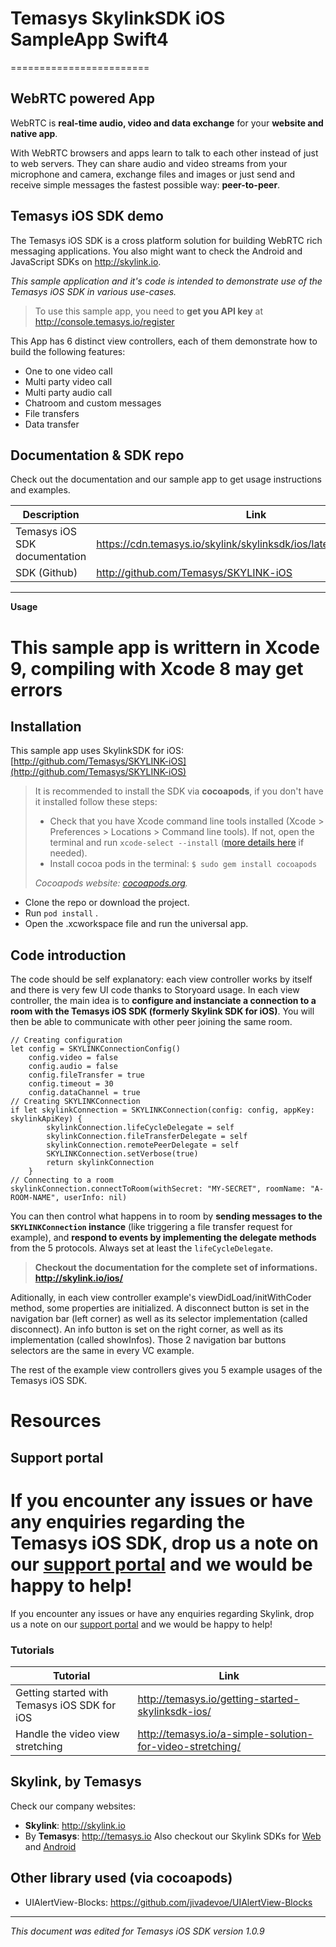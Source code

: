 # Temasys SkylinkSDK iOS SampleApp Swift4

========================

**WebRTC** powered App
-------
WebRTC is **real-time audio, video and data exchange** for your **website and native app**.

With WebRTC browsers and apps learn to talk to each other instead of just to web servers. They can share audio and video streams from your microphone and camera, exchange files and images or just send and receive simple messages the fastest possible way: **peer-to-peer**.

**Temasys iOS SDK** demo
-------
The Temasys iOS SDK is a cross platform solution for building WebRTC rich messaging applications. You also might want to check the Android and JavaScript SDKs on http://skylink.io.

*This sample application and it's code is intended to demonstrate use of the Temasys iOS SDK in various use-cases.*
> To use this sample app, you need to **get you API key** at http://console.temasys.io/register

This App has 6 distinct view controllers, each of them demonstrate how to build the following features:

- One to one video call
- Multi party video call
- Multi party audio call
- Chatroom and custom messages
- File transfers
- Data transfer

## Documentation & SDK repo

Check out the documentation and our sample app to get usage instructions and examples.

| Description | Link |
| --- | --- |
| Temasys iOS SDK documentation | https://cdn.temasys.io/skylink/skylinksdk/ios/latest/docs/index.html |
| SDK (Github) |  http://github.com/Temasys/SKYLINK-iOS |


----------

**Usage**

This sample app is writtern in Xcode 9, compiling with Xcode 8 may get errors
==========================
Installation
-------

This sample app uses SkylinkSDK for iOS: [http://github.com/Temasys/SKYLINK-iOS](http://github.com/Temasys/SKYLINK-iOS)

> It is recommended to install the SDK via **cocoapods**, if you don't have it installed follow these steps:
>  - Check that you have Xcode command line tools installed (Xcode > Preferences > Locations > Command line tools). If not, open the terminal and run `xcode-select --install` ([more details here](http://osxdaily.com/2014/02/12/install-command-line-tools-mac-os-x/) if needed).
>  - Install cocoa pods in the terminal: `$ sudo gem install cocoapods`
>  
>  *Cocoapods website: [cocoapods.org](http://cocoapods.org).*

- Clone the repo or download the project.
- Run `pod install` .  
- Open the .xcworkspace file and run the universal app.

Code introduction
-------
The code should be self explanatory: each view controller works by itself and there is very few UI code thanks to Storyoard usage. 
In each view controller, the main idea is to **configure and instanciate a connection to a room with the Temasys iOS SDK (formerly Skylink SDK for iOS)**. 
You will then be able to communicate with other peer joining the same room.

    // Creating configuration
    let config = SKYLINKConnectionConfig()
        config.video = false
        config.audio = false
        config.fileTransfer = true
        config.timeout = 30
        config.dataChannel = true
    // Creating SKYLINKConnection
    if let skylinkConnection = SKYLINKConnection(config: config, appKey: skylinkApiKey) {
            skylinkConnection.lifeCycleDelegate = self
            skylinkConnection.fileTransferDelegate = self
            skylinkConnection.remotePeerDelegate = self
            SKYLINKConnection.setVerbose(true)
            return skylinkConnection
        }
    // Connecting to a room
    skylinkConnection.connectToRoom(withSecret: "MY-SECRET", roomName: "A-ROOM-NAME", userInfo: nil)

You can then control what happens in to room by **sending messages to the `SKYLINKConnection` instance** (like triggering a file transfer request for example), and **respond to events by implementing the delegate methods** from the 5 protocols.
Always set at least the `lifeCycleDelegate`.

> **Checkout the documentation for the complete set of informations.  http://skylink.io/ios/**

Aditionally, in each view controller example's viewDidLoad/initWithCoder method, some properties are initialized.
A disconnect button is set in the navigation bar (left corner) as well as its selector implementation (called disconnect). An info button is set on the right corner, as well as its implementation (called showInfos). Those 2 navigation bar buttons selectors are the same in every VC example.

The rest of the example view controllers gives you 5 example usages of the Temasys iOS SDK.

**Resources**
==========================

Support portal
-------
 If you encounter any issues or have any enquiries regarding the Temasys iOS SDK, drop us a note on our [support portal](http://support.temasys.io/support/login) and we would be happy to help! 
=======
 If you encounter any issues or have any enquiries regarding Skylink, drop us a note on our [support portal](http://support.temasys.io/support/login) and we would be happy to help! 

### Tutorials

| Tutorial | Link |
| --- | --- |
| Getting started with Temasys iOS SDK for iOS | http://temasys.io/getting-started-skylinksdk-ios/ |
| Handle the video view stretching | http://temasys.io/a-simple-solution-for-video-stretching/ |


Skylink, by **Temasys**
-------

Check our company websites:
- **Skylink**: http://skylink.io
- By **Temasys**: http://temasys.io
Also checkout our Skylink SDKs for [Web](http://skylink.io/web/) and [Android](http://skylink.io/android)

Other library used (via cocoapods)
-------

- UIAlertView-Blocks: https://github.com/jivadevoe/UIAlertView-Blocks


----------

*This document was edited for Temasys iOS SDK version 1.0.9*





